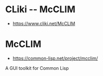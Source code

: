 # CLiki -- McCLIM #

* https://www.cliki.net/McCLIM

# McCLIM #

* https://common-lisp.net/project/mcclim/

A GUI toolkit for Common Lisp
